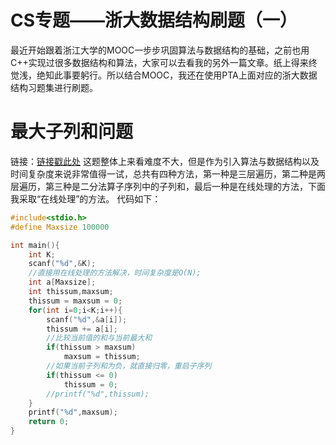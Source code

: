 # CS专题——浙大数据结构刷题（一）
最近开始跟着浙江大学的MOOC一步步巩固算法与数据结构的基础，之前也用C++实现过很多数据结构和算法，大家可以去看我的另外一篇文章。纸上得来终觉浅，绝知此事要躬行。所以结合MOOC，我还在使用PTA上面对应的浙大数据结构习题集进行刷题。
# 最大子列和问题
链接：[链接戳此处](https://pintia.cn/problem-sets/1497448825169559552/problems/1497448917745405952)
这题整体上来看难度不大，但是作为引入算法与数据结构以及时间复杂度来说非常值得一试，总共有四种方法，第一种是三层遍历，第二种是两层遍历，第三种是二分法算子序列中的子列和，最后一种是在线处理的方法，下面我采取“在线处理”的方法。
代码如下：
```c
#include<stdio.h>
#define Maxsize 100000

int main(){
    int K;
    scanf("%d",&K);
    //直接用在线处理的方法解决，时间复杂度是O(N);
    int a[Maxsize];
    int thissum,maxsum;
    thissum = maxsum = 0;
    for(int i=0;i<K;i++){
        scanf("%d",&a[i]);
        thissum += a[i];
        //比较当前值的和与当前最大和
        if(thissum > maxsum)
            maxsum = thissum;
        //如果当前子列和为负，就直接归零，重启子序列
        if(thissum <= 0)
            thissum = 0;
        //printf("%d",thissum);
    }
    printf("%d",maxsum);
    return 0;
}
```
